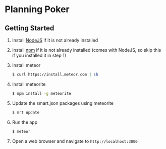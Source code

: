 # Planning Poker
## Getting Started

1. Install [NodeJS](http://nodejs.org/) if it is not already installed
2. Install [npm](https://www.npmjs.org/) if it is not already installed (comes with NodeJS, so skip this if you installed it in step 1)
3. Install meteor

    ```bash 
    $ curl https://install.meteor.com | sh
    ```

4. Install meteorite

    ```bash 
    $ npm install -g meteorite
    ```
    
5. Update the smart.json packages using meteorite

    ```bash
    $ mrt update
    ```

6. Run the app 

    ```bash 
    $ meteor
    ```

7. Open a web browser and navigate to `http://localhost:3000`
